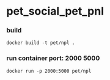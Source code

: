 # pet_social_pet_pnl
### build
```
docker build -t pet/npl .
```
### run container port: 2000 5000
```
docker run -p 2000:5000 pet/npl
```
